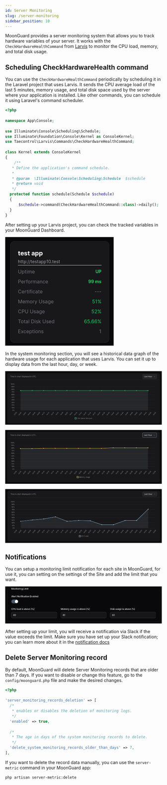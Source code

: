 ```yaml
---
id: Server Monitoring
slug: /server-monitoring
sidebar_position: 10
---
```


MoonGuard provides a server monitoring system that allows you to track
hardware variables of your server. It works with the `CheckHardwareHealthCommand`
from [Larvis](https://github.com/taecontrol/larvis/tree/1.alpha?tab=readme-ov-file#commands)
to monitor the CPU load, memory, and total disk usage.

## Scheduling CheckHardwareHealth command

You can use the `CheckHardwareHealthCommand` periodically by scheduling it in the
Laravel project that uses Larvis. It sends the CPU average load of the last 5
minutes, memory usage, and total disk space used by the server where your
application is installed. Like other commands, you can schedule it using
Laravel's command scheduler.

```php
<?php

namespace App\Console;

use Illuminate\Console\Scheduling\Schedule;
use Illuminate\Foundation\Console\Kernel as ConsoleKernel;
use Taecontrol\Larvis\Commands\CheckHardwareHealthCommand;

class Kernel extends ConsoleKernel
{
    /**
   * Define the application's command schedule.
   *
   * @param  \Illuminate\Console\Scheduling\Schedule  $schedule
   * @return void
   */
  protected function schedule(Schedule $schedule)
  {
      $schedule->command(CheckHardwareHealthCommand::class)->daily();
  }
}
```

After setting up your Larvis project, you can check the tracked variables in your
MoonGuard Dashboard.

![dashboard-hardware](./server-monitoring/dashboard-hardware.png)

In the system monitoring section, you will see a historical data graph of the
hardware usage for each application that uses Larvis. You can set it up to display
data from the last hour, day, or week.

![server-monitoring1](./server-monitoring/server-monitoring1.png)

![server-monitoring2](./server-monitoring/server-monitoring2.png)

![server-monitoring3](./server-monitoring/server-monitoring3.png)
## Notifications

You can setup a monitoring limit notification for each site in MoonGuard, for use
it, you can setting on the settings of the Site and add the limit that you want.

![server-monitoring-limit](./server-monitoring/server-monitoring-limit.png)

After setting up your limit, you will receive a notification via Slack if the
value exceeds the limit. Make sure you have set up your Slack notification; you
can learn more about it in the [notification docs](./notifications/notifications-slack.md)

## Delete Server Monitoring record

By default, MoonGuard will delete Server Monitoring records that are older than
7 days. If you want to disable or change this feature, go to the `config/moonguard.php`
file and make the desired changes.

```php
<?php

'server_monitoring_records_deletion' => [
  /*
   * enables or disables the deletion of monitoring logs.
   */
  'enabled' => true,

  /*
   * The age in days of the system monitoring records to delete.
   */
  'delete_system_monitoring_records_older_than_days' => 7,
],
```

If you want to delete the record data manually, you can use the `server-metric` command
in your MoonGuard app:

```bash
php artisan server-metric:delete
```

